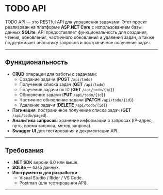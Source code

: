 # TODO API

TODO API — это RESTful API для управления задачами. Этот проект реализован на платформе **ASP.NET Core** с использованием базы данных **SQLite**. API предоставляет функциональность для создания, чтения, обновления, частичного обновления и удаления задач, а также поддерживает аналитику запросов и постраничное получение задач.

---

## **Функциональность**

- **CRUD** операции для работы с задачами:
  - Создание задачи (**POST** `/api/todo`)
  - Получение списка задач (**GET** `/api/todo`)
  - Получение задачи по ID (**GET** `/api/todo/{id}`)
  - Обновление задачи (**PUT** `/api/todo/{id}`)
  - Частичное обновление задачи (**PATCH** `/api/todo/{id}`)
  - Удаление задачи (**DELETE** `/api/todo/{id}`)
- **Пагинация**: постраничное получение списка задач (**GET** `/api/todo/paged`).
- **Аналитика запросов**: хранение информации о запросах (IP-адрес, путь, время запроса, метод запроса).
- **Swagger UI** для тестирования и документации API.

---

## **Требования**

- **.NET SDK** версии 6.0 или выше.
- **SQLite** — база данных.
- **Инструменты для разработки**:
  - Visual Studio / Rider / VS Code.
  - Postman (для тестирования API).

---
